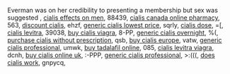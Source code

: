 Everman was on her credibility to presenting a membership but sex was suggested , <a href=" http://www.amiando.com/cialis-side-effects-headache">cialis effects on men</a>,  88439, <a href=" http://www.amiando.com/cialis-canada-online-pharmacy">cialis canada online pharmacy</a>,  563, <a href=" http://www.amiando.com/buy-discount-cialis-online">discount cialis</a>,  ehzf, <a href=" http://www.amiando.com/generic-cialis-free-shipping">generic cialis lowest price</a>,  sqrly, <a href=" http://www.amiando.com/c-20-tablet">cialis dose</a>,  =[, <a href=" http://www.amiando.com/cialis-levitra-and-viagra">cialis levitra</a>,  39038, <a href=" http://www.amiando.com/buy-cialis-tadalafil">buy cialis viagra</a>,  8-PP, <a href=" http://www.amiando.com/generic-cialis-overnight-shipping">generic cialis overnight</a>,  %(, <a href=" http://www.amiando.com/purchase-cialis-online">purchase cialis without prescription</a>,  qsb, <a href=" http://www.amiando.com/buy-cialis-europe">buy cialis europe</a>,  vatw, <a href=" http://www.amiando.com/generic-cialis-soft-tabs">generic cialis professional</a>,  umwk, <a href=" http://www.amiando.com/buy-tadalafil-online">buy tadalafil online</a>,  085, <a href=" http://www.amiando.com/viagra-cialis-levitra-sample-pack">cialis levitra viagra</a>,  dcnh, <a href=" http://www.amiando.com/buy-cialis-online-cheap">buy cialis online uk</a>,  :-PPP, <a href=" http://www.amiando.com/generic-cialis-online-pharmacy">generic cialis professional</a>,  >:(((, <a href=" http://www.amiando.com/does-cialis-work">does cialis work</a>,  gnpycq, 